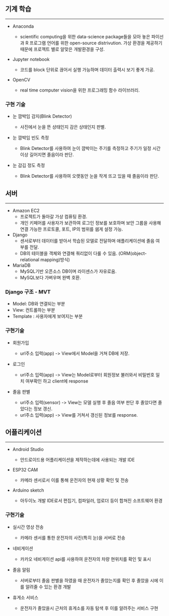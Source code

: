## 기계 학습
---------
* Anaconda
    - scientific computing을 위한 data-science package들을 모아 놓은 파이선과 R 프로그램 언어를 위한 open-source distrivution.
    가상 환경을 제공하기 때문에 프로젝트 별로 알맞은 개발환경을 구성.

* Jupyter notebook
    - 코드를 block 단위로 끊어서 실행 가능하며 데이터 출력시 보기 좋게 가공.

* OpenCV
    - real time computer vision을 위한 프로그래밍 함수 라이브러리.

### 구현 기술

* 눈 깜박임 감지(Blink Detector)
    - 사진에서 눈을 뜬 상태인지 감은 상태인지 판별.

* 눈 깜박임 빈도 측정
    - Blink Detector를 사용하여 눈이 깜박이는 주기를 측정하고 주기가 일정 시간 이상 길어지면 졸음이라 판단.

* 눈 감김 정도 측정
    - Blink Detector를 사용하여 오랫동안 눈을 작게 뜨고 있을 때 졸음이라 판단.

## 서버
 ---------
 - Amazon EC2
   * 프로젝트가 돌아갈 가상 컴퓨팅 환경. 
   * 개인 키페어를 사용자가 보관하여 로그인 정보를 보호하며 보안 그룹을 사용해 연결 가능한 프로토콜, 포트, IP의 범위를 쉡게 설정 가능.
 - Django
   * 센서로부터 데이터를 받아서 학습된 모델로 전달하며 애플리케이션에 졸음 여부를 전달.
   * DB의 테이블을 객체와 연결해 쿼리없이 다룰 수 있음. (ORM(object-relational mapping)방식)
 - MariaDB
   * MySQL기반 오픈소스 DB이며 라이센스가 자유로움.
   * MySQL보다 가벼우며 완벽 호환.

### Django 구조 - MVT

- Model: DB와 연결되는 부분
 - View: 컨트롤하는 부분
 - Template : 사용자에게 보여지는 부분

### 구현기술

* 회원가입
    - url주소 입력(app) -> View에서 Model을 거쳐 DB에 저장.

* 로그인
    - url주소 입력(app) -> View는 Model로부터 회원정보 불러와서 비밀번호 일치 여부확인 하고 client에 response

* 졸음 판별
    - url주소 입력(sensor) -> View는 모델 실행 후 졸음 여부 판단 후 졸았다면 졸았다는 정보 갱신.
    - url주소 입력(app) -> View를 거쳐서 갱신된 정보를 response.

## 어플리케이션
 ---------
 - Android Studio
   * 안드로이드용 어플리케이션을 제작하는데에 사용되는 개발 IDE
   
 - ESP32 CAM
   * 카메라 센서로서 이를 통해 운전자의 현재 상황 확인 및 전송  
    
 - Arduino sketch
   * 아두이노 개발 IDE로서 편집기, 컴파일러, 업로더 등이 합쳐진 소프트웨어 환경

### 구현기술

* 실시간 영상 전송
    - 카메라 센서를 통한 운전자의 사진(특히 눈)을 서버로 전송

* 네비게이션
    - 카카오 네비게이션 api를 사용하여 운전자의 차량 현위치를 확인 및 표시 

* 졸음 알림
    - 서버로부터 졸음 판별을 하였을 때 운전자가 졸았는지를 확인 후 졸았을 시에 이를 알려줄 수 있는 환경 개발
    
* 휴게소 서비스
    - 운전자가 졸았을시 근처의 휴게소를 자동 탐색 후 이를 알려주는 서비스 구현
